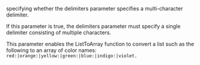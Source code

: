 specifying whether the delimiters parameter specifies a multi-character delimiter.

If this parameter is true, the delimiters parameter must specify a single delimiter consisting of multiple characters.

This parameter enables the ListToArray function to convert a list such as the following to an array of color names: `red:|orange:|yellow:|green:|blue:|indigo:|violet.`
